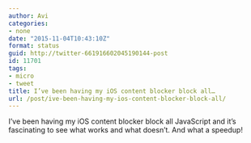 ```yaml
---
author: Avi
categories:
- none
date: "2015-11-04T10:43:10Z"
format: status
guid: http://twitter-661916602045190144-post
id: 11701
tags:
- micro
- tweet
title: I’ve been having my iOS content blocker block all…
url: /post/ive-been-having-my-ios-content-blocker-block-all/
---
```

I’ve been having my iOS content blocker block all JavaScript and it’s fascinating to see what works and what doesn’t. And what a speedup!